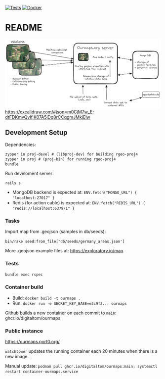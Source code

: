 [![Tests](https://github.com/digitaltom/ourmaps/actions/workflows/rubyonrails.yml/badge.svg)](https://github.com/digitaltom/ourmaps/actions/workflows/rubyonrails.yml)
[![Docker](https://github.com/digitaltom/ourmaps/actions/workflows/docker-publish.yml/badge.svg)](https://github.com/digitaltom/ourmaps/actions/workflows/docker-publish.yml)

# README

![plan](public/ourmaps-plan.png)
https://excalidraw.com/#json=m0CjM7w_E-dtFDKmvQvIf,K07A5jDq8rCCqgmJMkjElw


## Development Setup

Dependencies:


```
zypper in proj-devel # (libproj-dev) for building rgeo-proj4
zypper in proj # (proj-bin) for running rgeo-proj4
bundle
```


Run develoment server:

```
rails s
```

* MongoDB backend is expected at: `ENV.fetch("MONGO_URL") { "localhost:27017" }`
* Redis (for action cable) is expected at: `ENV.fetch("REDIS_URL") { "redis://localhost:6379/1" }`


### Tasks

Import map from .geojson (samples in db/seeds):

`bin/rake seed:from_file['db/seeds/germany_areas.json']`

More .geojson example files at: https://exploratory.io/map


### Tests

`bundle exec rspec`

### Container build

* Build: `docker build -t ourmaps .`
* Run: `docker run -e SECRET_KEY_BASE=e3c9f2... ourmaps`

Github builds a new container on each commit to `main`: ghcr.io/digitaltom/ourmaps

### Public instance

https://ourmaps.port0.org/

`watchtower` updates the running container each 20 minutes when there is a new image.

Manual update: `podman pull ghcr.io/digitaltom/ourmaps:main; systemctl restart container-ourmaps.service`


